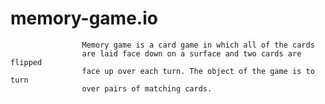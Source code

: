 # memory-game.io
                    Memory game is a card game in which all of the cards 
                    are laid face down on a surface and two cards are flipped 
                    face up over each turn. The object of the game is to turn 
                    over pairs of matching cards.
